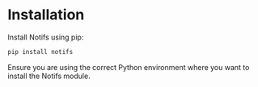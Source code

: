 # Installation

Install Notifs using pip:

```bash
pip install notifs
```

Ensure you are using the correct Python environment where you want to install the Notifs module.